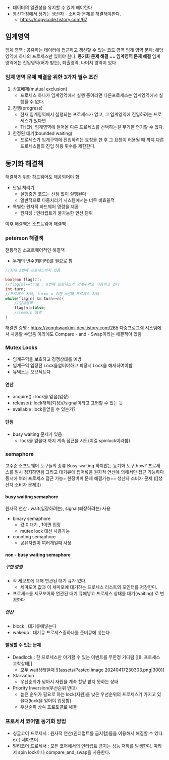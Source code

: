- 데이터의 일관성을 유지할 수 있게 해야한다
- 통신과정에서 생기는 생산자 - 소비자 문제를 해결해야한다.
	- https://copycode.tistory.com/67
## 임계영역 
임계 영역 : 공유하는 데이터에 접근하고 갱신할 수 있는 코드 영역
임계 영역 문제: 해당 영역에 하나의 프로세스만 있어야 한다.
**동기화 문제 해결 == 임계영역 문제 해결**
임계영역에는 진입영역(허가 받는), 퇴출영역, 나머지 영역이 있다
###  임계 영역 문제 해결을 위한 3가지 필수 조건
1. 상호배제(mutual exclusion)
	- 프로세스 하나가 임계영역에서 실행 중이라면 다른프로세스는 임계영역에서  실행될 수 없다.
2. 진행(progress)
	- 현재 임계영역에서 실행되는 프로세스가 없고, 그 임계영역에 진입하려는 프로세스가 있다면
	- THEN, 임계영역에 들어올 다른 프로세스를 선택하는걸 무기한 연기할 수 없다.
3. 한정된 대기(bounded waiting)
	- 프로세스가 임계구역에 진입하려는 요청을 한 후 그 요청이 허용될 때 까지 다른 프로세스들의 진입 허용 횟수를 제한한다.

## 동기화 해결책

해결하기 위한 하드웨어도 제공되어야 함
- 단일 처리기
	- 실행중인 코드는 선점 없이 실행된다
	- 일반적으로 다중처리기 시스템에서는 너무 비효율적
- 특별한 원자적 하드웨어 명령을 제공
	- 원자성 : 인터럽트가 불가능한 연산 단위

이후 해결책은 소프트웨어 해결책
### peterson 해결책
전통적인 소프트웨어적인 해결책
- 두개의 변수(데이터)를 필요로 함
```java
//최대 2번째 프로세스까지 있음

boolean flag[2];
//flag[n]==true , n번째 프로세스가 임계구역으 사용하고 싶다
int turn;
//프로세스 차례, turn= n 이면 n번째 프로세스 차례
while(flag[n] && turn==n){
	//임계영역
	flag[n]=false;
	//remain 영역
}
```
해결안 증명 : https://yonghwankim-dev.tistory.com/265
다중프로그램 시스템에서 사용할 수없음
이외에도 Compare - and - Swap이라는 해결책이 있음
### Mutex Locks
- 임계구역을 보호하고 경쟁상태를 예방
- 임계구역 입장전 Lock을얻어야하고 퇴장시 Lock을 해제하여야함
- 뮤텍스는 오브젝트다
#### 연산
- acquire() : lock을 얻음(입장)
- release(): lock해제(퇴장)//signal이라고 표현할 수 있는 듯
- available :lock을얻을 수 있는가? 
#### 단점
- busy waiting 문제가 있음
	- lock을 얻을때 까지 계속 접근을 시도(이걸 spinlock이라함)

### semaphore
고수준 소프트웨어 도구들의 종류
Busy-waiting 하지않는 동기화 도구
	how? 프로세스를 일시 정지하면됨 그리고 대기큐에 집어넣음
원자적 연산에 의해서만 접근 가능하다
동시에 여러 프로세스 접근 가능= 한정버퍼 문제 해결가능== 생산자 소비자 문제
([[생산자 소비자 문제]])
#### busy waiting semaphore
원자적 연산 : wait(입장하려는), signal(퇴장하려는)  사용
- binary semaphore
	- 값 0 대기 , 1이면 입장
	- mutex lock 대신 사용가능
- counting semaphore
	- 공유자원이 여러개일때 사용
#### non - busy waiting semaphore
##### 구현 방법
- 각 세모포에 대해 연관된 대기 큐가 있다.
	- 세마포어 값과 이 세마포에 대기하는 프로세스 리스트의 포인터를 저장한다.
- 프로세스를 세모포어와 연관된 대기 큐에넣고 프로세스 상태를 대기(waiting) 로  변경한다
##### 연산
- block : 대기큐에넣는다
- wakeup : 대기큐 프로세스중하나를 준비큐에 넣는다

#### 발생할 수 잇는 문제
- Deadlock : 한 프로세스만 야기할 수 있는 이벤트를 무한정 기다림 [[8. 프로세스 교착상태]]
	- 모두 wait상태일때 
	  ![[assets/Pasted image 20240417230303.png|300]]
- Starvation
	- 우선순위가 낮아서 자원을 계속 할당 받지 못하는 상태
- Priority Inversion(우선순위 반대)
	- 높은 순위가 필요로 하는 lock(자원)을 낮은 우선순위의 프로세스가 가지고 있을때(lock을 얻어야 입장함)
	- 우선순위 상속 프로토콜로 해결

### 프로세서 코어별 동기화 방법
- 싱글코어 프로세서 : 원자적 연산(인터럽트를 금지함)들을 이용해서 해결할 수 있다. ex ) 세마포어
- 멀티코어 프로세서 : 모든 코어에서의 인터럽트 금지는 성능 저하를 발생한다. 따라서 spin lock이나 compare_and_swap을 사용한다.